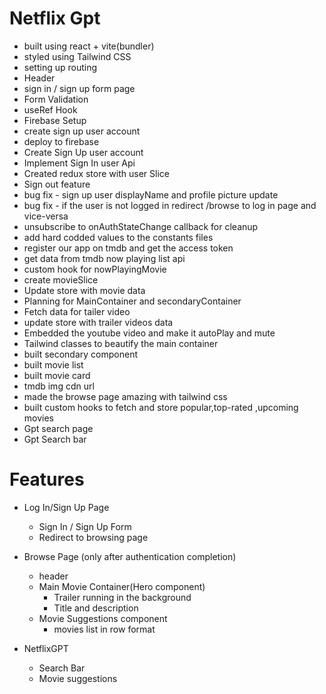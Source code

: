 # Netflix Gpt

- built using react + vite(bundler)
- styled using Tailwind CSS
- setting up routing
- Header
- sign in / sign up form page
- Form Validation
- useRef Hook
- Firebase Setup
- create sign up user account
- deploy to firebase
- Create Sign Up user account
- Implement Sign In user Api
- Created redux store with user Slice
- Sign out feature
- bug fix - sign up user displayName and profile picture update
- bug fix - if the user is not logged in redirect /browse to log in page and vice-versa
- unsubscribe to onAuthStateChange callback for cleanup
- add hard codded values to the constants files
- register our app on tmdb and get the access token
- get data from tmdb now playing list api
- custom hook for nowPlayingMovie
- create movieSlice
- Update store with movie data
- Planning for MainContainer and secondaryContainer
- Fetch data for tailer video
- update store with trailer videos data
- Embedded the youtube video and make it autoPlay and mute
- Tailwind classes to beautify the main container
- built secondary component
- built movie list
- built movie card
- tmdb img cdn url
- made the browse page amazing with tailwind css
- built custom hooks to fetch and store popular,top-rated ,upcoming movies
- Gpt search page
- Gpt Search bar

# Features

- Log In/Sign Up Page
  - Sign In / Sign Up Form
  - Redirect to browsing page
- Browse Page (only after authentication completion)

  - header
  - Main Movie Container(Hero component)
    - Trailer running in the background
    - Title and description
  - Movie Suggestions component
    - movies list in row format

- NetflixGPT
  - Search Bar
  - Movie suggestions
